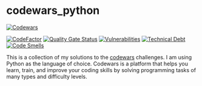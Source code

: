 # codewars_python

[![Codewars](https://www.codewars.com/users/pdaambrosio/badges/large)](https://www.codewars.com/users/pdaambrosio/badges/large)

[![CodeFactor](https://www.codefactor.io/repository/github/pdaambrosio/codewars_python/badge)](https://www.codefactor.io/repository/github/pdaambrosio/codewars_python) [![Quality Gate Status](https://sonarcloud.io/api/project_badges/measure?project=pdaambrosio_codewars_python&metric=alert_status)](https://sonarcloud.io/summary/new_code?id=pdaambrosio_codewars_python) [![Vulnerabilities](https://sonarcloud.io/api/project_badges/measure?project=pdaambrosio_codewars_python&metric=vulnerabilities)](https://sonarcloud.io/summary/new_code?id=pdaambrosio_codewars_python) [![Technical Debt](https://sonarcloud.io/api/project_badges/measure?project=pdaambrosio_codewars_python&metric=sqale_index)](https://sonarcloud.io/summary/new_code?id=pdaambrosio_codewars_python) [![Code Smells](https://sonarcloud.io/api/project_badges/measure?project=pdaambrosio_codewars_python&metric=code_smells)](https://sonarcloud.io/summary/new_code?id=pdaambrosio_codewars_python)

This is a collection of my solutions to the [codewars](https://www.codewars.com/) challenges. I am using Python as the language of choice.
Codewars is a platform that helps you learn, train, and improve your coding skills by solving programming tasks of many types and difficulty levels.
